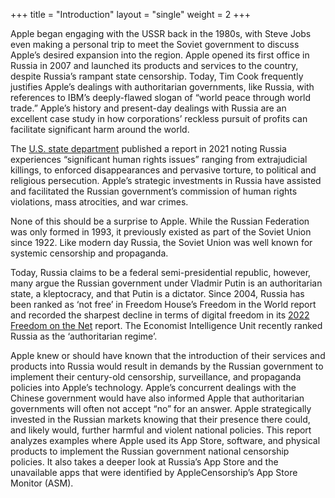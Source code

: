 +++
title = "Introduction"
layout = "single"
weight = 2
+++

Apple began engaging with the USSR back in the 1980s, with Steve Jobs even making a personal trip to meet the Soviet government to discuss Apple’s desired expansion into the region. Apple opened its first office in Russia in 2007 and launched its products and services to the country, despite Russia’s rampant state censorship. Today, Tim Cook frequently justifies Apple’s dealings with authoritarian governments, like Russia, with references to IBM’s deeply-flawed slogan of “world peace through world trade.” Apple’s history and present-day dealings with Russia are an excellent case study in how corporations’ reckless pursuit of profits can facilitate significant harm around the world.

The [U.S. state department](https://www.state.gov/reports/2021-country-reports-on-human-rights-practices/russia/) published a report in 2021 noting Russia experiences “significant human rights issues” ranging from extrajudicial killings, to enforced disappearances and pervasive torture, to political and religious persecution. Apple’s strategic investments in Russia have assisted and facilitated the Russian government’s commission of human rights violations, mass atrocities, and war crimes.

None of this should be a surprise to Apple. While the Russian Federation was only formed in 1993, it previously existed as part of the Soviet Union since 1922. Like modern day Russia, the Soviet Union was well known for systemic censorship and propaganda. 

Today, Russia claims to be a federal semi-presidential republic, however, many argue the Russian government under Vladmir Putin is an authoritarian state, a kleptocracy, and that Putin is a dictator.  Since 2004, Russia has been ranked as ‘not free’ in Freedom House’s Freedom in the World report and recorded the sharpest decline in terms of digital freedom in its [2022 Freedom on the Net](https://freedomhouse.org/report/freedom-net/2022/countering-authoritarian-overhaul-internet#Tracking) report. The Economist Intelligence Unit recently ranked Russia as the ‘authoritarian regime’.

Apple knew or should have known that the introduction of their services and products into Russia would result in demands by the Russian government to implement their century-old censorship, surveillance, and propaganda policies into Apple’s technology. Apple’s concurrent dealings with the Chinese government would have also informed Apple that authoritarian governments will often not accept “no” for an answer. Apple strategically invested in the Russian markets knowing that their presence there could, and likely would, further harmful and violent national policies. This report analyzes examples where Apple used its App Store, software, and physical products to implement the Russian government national censorship policies. It also takes a deeper look at Russia’s App Store and the unavailable apps that were identified by AppleCensorship’s App Store Monitor (ASM).